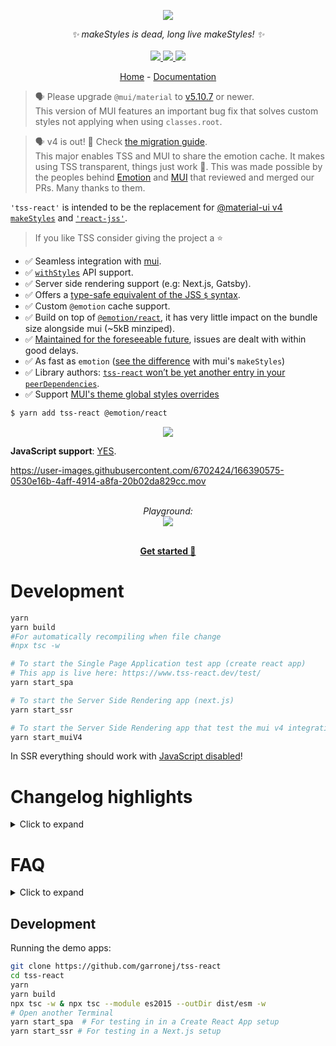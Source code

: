 <p align="center">
    <img src="https://user-images.githubusercontent.com/6702424/109334865-8f85bf00-7861-11eb-90ab-da36f9afe1b6.png">  
</p>
<p align="center">
    <i>✨ makeStyles is dead, long live makeStyles! ✨</i>
    <br>
    <br>
    <a href="https://github.com/garronej/tss-react/actions">
      <img src="https://github.com/garronej/tss-react/workflows/ci/badge.svg?branch=main">
    </a>
    <a href="https://www.npmjs.com/package/tss-react">
      <img src="https://img.shields.io/npm/dm/tss-react">
    </a>
    <a href="https://github.com/garronej/tss-react/blob/main/LICENSE">
      <img src="https://img.shields.io/npm/l/tss-react">
    </a>
</p>
<p align="center">
  <a href="https://www.tss-react.dev">Home</a>
   - 
  <a href="https://docs.tss-react.dev">Documentation</a>
</p>

> 🗣 Please upgrade `@mui/material` to [v5.10.7](https://github.com/mui/material-ui/releases/tag/v5.10.7) or newer.  
> This version of MUI features an important bug fix that solves custom styles not applying when using `classes.root`.

> 🗣 v4 is out! 🎉 Check [the migration guide](https://docs.tss-react.dev/update-to-v4).  
> This major enables TSS and MUI to share the emotion cache. It makes using TSS transparent, things just work 🥳.
> This was made possible by the peoples behind [Emotion](https://github.com/emotion-js/emotion/pull/2441) and [MUI](https://github.com/mui/material-ui/pull/33205)
> that reviewed and merged our PRs. Many thanks to them.

`'tss-react'` is intended to be the replacement for
[@material-ui v4 `makeStyles`](https://material-ui.com/styles/basics/#hook-api) and [`'react-jss'`](https://cssinjs.org/react-jss/?v=v10.9.0).

> If you like TSS consider giving the project a ⭐️

-   ✅ Seamless integration with [mui](https://mui.com).
-   ✅ [`withStyles`](https://v4.mui.com/styles/api/#withstyles-styles-options-higher-order-component) API support.
-   ✅ Server side rendering support (e.g: Next.js, Gatsby).
-   ✅ Offers a [type-safe equivalent of the JSS `$` syntax](https://docs.tss-react.dev/nested-selectors).
-   ✅ Custom `@emotion` cache support.
-   ✅ Build on top of [`@emotion/react`](https://emotion.sh/docs/@emotion/react), it has very little impact on the bundle size alongside mui (~5kB minziped).
-   ✅ [Maintained for the foreseeable future](https://github.com/mui-org/material-ui/issues/28463#issuecomment-923085976), issues are dealt with within good delays.
-   ✅ As fast as `emotion` ([see the difference](https://stackoverflow.com/questions/68383046/is-there-a-performance-difference-between-the-sx-prop-and-the-makestyles-functio)
    with mui's `makeStyles`)
-   ✅ Library authors: [`tss-react` won’t be yet another entry in your `peerDependencies`](https://docs.tss-react.dev/publish-a-module-that-uses-tss).
-   ✅ Support [MUI's theme global styles overrides](https://docs.tss-react.dev/mui-theme-styleoverrides)

```bash
$ yarn add tss-react @emotion/react
```

<p align="center">
    <img src="https://user-images.githubusercontent.com/6702424/134704429-83b2760d-0b4d-42e8-9c9a-f287a3353c13.gif">
</p>

**JavaScript support**: [YES](https://github.com/garronej/tss-react/issues/28).

https://user-images.githubusercontent.com/6702424/166390575-0530e16b-4aff-4914-a8fa-20b02da829cc.mov

<p align="center">
    <br/>
    <i>Playground:</i><br>
    <a href='https://stackblitz.com/edit/tss-react?file=Hello.tsx'>
        <img src="https://user-images.githubusercontent.com/6702424/109010505-214dca80-76b0-11eb-885e-2e5ef7ade821.png">
    </a>
</p>

<p align="center">
    <br/>
    <a href="https://docs.tss-react.dev/setup"><b>Get started 🚀</b></a>
</p>

# Development

```bash
yarn
yarn build
#For automatically recompiling when file change
#npx tsc -w

# To start the Single Page Application test app (create react app)
# This app is live here: https://www.tss-react.dev/test/
yarn start_spa

# To start the Server Side Rendering app (next.js)
yarn start_ssr

# To start the Server Side Rendering app that test the mui v4 integration.
yarn start_muiV4
```

In SSR everything should work with [JavaScript disabled](https://developer.chrome.com/docs/devtools/javascript/disable/)!

# Changelog highlights

<details>
    <summary>Click to expand</summary>

## v4.3.0

-   Provide [an alternative setup](https://docs.tss-react.dev/troubleshoot-migration-to-muiv5-with-tss) for peoples
    experiencing styles inconsistencies after upgrading to MUI v5 using TSS.
-   [Better Next.js integration API](https://docs.tss-react.dev/ssr/next.js).

## v4.2.0

-   Re introduce [`<TssCacheProvider />`](https://docs.tss-react.dev/cache#use-a-specific-provider)

## v4.1.0

-   Publish an ESM distribution. Many thanks to [@jiby-aurum](https://github.com/jiby-aurum) for [he's help](https://github.com/garronej/tss-react/pull/105).
    This fixes many bug when working in [Vite](https://vitejs.dev/).

## v4.0.0

-   No need to provide an emotion cache explicitly, MUI and TSS can share the same emotion cache.  
    No special instruction to make TSS work with SSR.

## v3.7.1

-   Retrocompatibility with React 16. [Ref](https://github.com/garronej/tss-react/issues/95)

## v3.3.1

-   I.E is **almost** supported out of the box (See note at the end of [this sections](#nested-selectors---syntax-))

## Breaking changes in v3

-   New API for [nested selectors](#nested-selectors--syntax-). We no longer use `createRef()`.
-   [`label` have been renamed `name`](#naming-the-stylesheets-useful-for-debugging) for helping the migration from [the old mui API](https://mui.com/styles/api/#makestyles-styles-options-hook).
</details>

# FAQ

<details>
  <summary>Click to expand</summary>

## Why this instead of [the hook API](https://material-ui.com/styles/basics/#hook-api) of Material UI v4?

First of all because `makeStyle` is deprecated in `@material-ui` v5 but also
because it has some major flaws. Let's consider this example:

```tsx
import { makeStyles, createStyles } from "@material-ui/core/styles";

type Props = {
    color: "red" | "blue";
};

const useStyles = makeStyles(theme =>
    createStyles<"root" | "label", { color: "red" | "blue" }>({
        "root": {
            "backgroundColor": theme.palette.primary.main,
        },
        "label": ({ color }) => ({
            color,
        }),
    }),
);

function MyComponent(props: Props) {
    const classes = useStyles(props);

    return (
        <div className={classes.root}>
            <span className={classes.label}>Hello World</span>
        </div>
    );
}
```

Two pain points:

-   Because TypeScript doesn't support [partial argument inference](https://github.com/microsoft/TypeScript/issues/26242),
    we have to explicitly enumerate the classes name as an union type `"root" | "label"`.
-   We shouldn't have to import [`createStyles`](https://material-ui.com/styles/api/#createstyles-styles-styles) to get correct typings.

Let's now compare with `tss-react`

```tsx
import { makeStyles } from "./makeStyles";

type Props = {
    color: "red" | "blue";
};

const { useStyles } = makeStyles<{ color: "red" | "blue" }>()(
    (theme, { color }) => ({
        "root": {
            "backgroundColor": theme.palette.primary.main,
        },
        "label": { color },
    }),
);

function MyComponent(props: Props) {
    const { classes } = useStyles(props);

    return (
        <div className={classes.root}>
            <span className={classes.label}>Hello World</span>
        </div>
    );
}
```

Benefits:

-   Less verbose, same type safety.
-   You don't need to remember how things are supposed to be named, just let intellisense guide you.

Besides, the hook api of `material-ui`, have other problems:

-   One major bug: [see issue](https://github.com/mui-org/material-ui/issues/24513#issue-790027173)
-   `JSS` has poor performances compared to `emotion` [source](https://github.com/mui-org/material-ui/issues/22342#issue-684407575)

## Why this instead of Styled component ?

See [this issue](https://github.com/mui-org/material-ui/issues/22342#issuecomment-764495033)

## Compile error `TS1023`

If you get this error:

```log
node_modules/tss-react/index.d.ts:18:10 - error TS1023: An index signature parameter type must be either 'string' or 'number'.

18         [mediaQuery: `@media${string}`]: { [RuleName_1 in keyof ClassNameByRuleName]?: import("./types").CSSObject | undefined; };
            ~~~~~~~~~~
```

it means that you need to update TypeScript to a version >= 4.4.  
If you can't use `import { } from "tss-react/compat";` instead of `import { } from "tss-react"`.  
Only `withStyles()` will have slightly inferior type inference.

</details>

## Development

Running the demo apps:

```bash
git clone https://github.com/garronej/tss-react
cd tss-react
yarn
yarn build
npx tsc -w & npx tsc --module es2015 --outDir dist/esm -w
# Open another Terminal
yarn start_spa  # For testing in in a Create React App setup
yarn start_ssr # For testing in a Next.js setup
```
